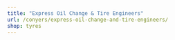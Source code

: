 ```yaml
---
title: "Express Oil Change & Tire Engineers"
url: /conyers/express-oil-change-and-tire-engineers/
shop: tyres
---
```

